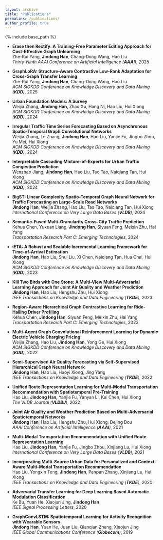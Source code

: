 ```yaml
---
layout: archive
title: "Publications"
permalink: /publications/
author_profile: true
---
```

{% include base_path %}

-   **Erase then Rectify: A Training-Free Parameter Editing Approach for Cost-Effective Graph Unlearning**  <br>
Zhe-Rui Yang, **Jindong Han**, Chang-Dong Wang, Hao Liu<br>
*Thirty-Ninth AAAI Conference on Artificial Intelligence (**AAAI**)*, 2025

-   **GraphLoRA: Structure-Aware Contrastive Low-Rank Adaptation for Cross-Graph Transfer Learning**  <br>
Zhe-Rui Yang, **Jindong Han**, Chang-Dong Wang, Hao Liu<br>
*ACM SIGKDD Conference on Knowledge Discovery and Data Mining (**KDD**)*, 2025

-   **Urban Foundation Models: A Survey**  <br>
Weijia Zhang, **Jindong Han**, Zhao Xu, Hang Ni, Hao Liu, Hui Xiong<br>
*ACM SIGKDD Conference on Knowledge Discovery and Data Mining (**KDD**)*, 2024

-   **Irregular Traffic Time Series Forecasting Based on Asynchronous Spatio-Temporal Graph Convolutional Networks**  <br>
Weijia Zhang, Le Zhang, **Jindong Han**, Hao Liu, Yanjie Fu, Jingbo Zhou, Yu Mei, Hui Xiong<br>
*ACM SIGKDD Conference on Knowledge Discovery and Data Mining (**KDD**)*, 2024

-   **Interpretable Cascading Mixture-of-Experts for Urban Traffic Congestion Prediction**  <br>
Wenzhao Jiang, **Jindong Han**, Hao Liu, Tao Tao, Naiqiang Tan, Hui Xiong<br>
*ACM SIGKDD Conference on Knowledge Discovery and Data Mining (**KDD**)*, 2024

-   **BigST: Linear Complexity Spatio-Temporal Graph Neural Network for Traffic Forecasting on Large-Scale Road Networks**  <br>
**Jindong Han**, Weijia Zhang, Hao Liu, Tao Tao, Naiqiang Tan, Hui Xiong<br>
*International Conference on Very Large Data Bases (**VLDB**)*, 2024

-   **Semantic-Fused Multi-Granularity Cross-City Traffic Prediction**  <br>
Kehua Chen, Yuxuan Liang, **Jindong Han**, Siyuan Feng, Meixin Zhu, Hai Yang<br>
*Transportation Research Part C: Emerging Technologies*, 2024

-   **iETA: A Robust and Scalable Incremental Learning Framework for Time-of-Arrival Estimation**  <br>
**Jindong Han**, Hao Liu, Shui Liu, Xi Chen, Naiqiang Tan, Hua Chai, Hui Xiong<br>
*ACM SIGKDD Conference on Knowledge Discovery and Data Mining (**KDD**)*, 2023

-   **Kill Two Birds with One Stone: A Multi-View Multi-Adversarial Learning Approach for Joint Air Quality and Weather Prediction**  <br>
**Jindong Han**, Hao Liu, Hengshu Zhu, Hui Xiong<br>
*IEEE Transactions on Knowledge and Data Engineering (**TKDE**)*, 2023

-   **Region-Aware Hierarchical Graph Contrastive Learning for Ride-Hailing Driver Profiling**  <br>
Kehua Chen, **Jindong Han**, Siyuan Feng, Meixin Zhu, Hai Yang<br>
*Transportation Research Part C: Emerging Technologies*, 2023

-   **Multi-Agent Graph Convolutional Reinforcement Learning for Dynamic Electric Vehicle Charging Pricing**  <br>
Weijia Zhang, Hao Liu, **Jindong Han**, Yong Ge, Hui Xiong<br>
*ACM SIGKDD Conference on Knowledge Discovery and Data Mining (**KDD**)*, 2022

-   **Semi-Supervised Air Quality Forecasting via Self-Supervised Hierarchical Graph Neural Network**  <br>
**Jindong Han**, Hao Liu, Haoyi Xiong, Jing Yang<br>
*IEEE Transactions on Knowledge and Data Engineering (**TKDE**)*, 2022

-   **Unified Route Representation Learning for Multi-Modal Transportation Recommendation with Spatiotemporal Pre-Training**  <br>
Hao Liu, **Jindong Han**, Yanjie Fu, Yanyan Li, Kai Chen, Hui Xiong<br>
*The VLDB Journal (**VLDBJ**)*, 2022

-   **Joint Air Quality and Weather Prediction Based on Multi-Adversarial Spatiotemporal Networks**  <br>
**Jindong Han**, Hao Liu, Hengshu Zhu, Hui Xiong, Dejing Dou<br>
*AAAI Conference on Artificial Intelligence (**AAAI**)*, 2021

-   **Multi-Modal Transportation Recommendation with Unified Route Representation Learning**  <br>
Hao Liu, **Jindong Han**, Yanjie Fu, Jingbo Zhou, Xinjiang Lu, Hui Xiong<br>
*International Conference on Very Large Data Bases (**VLDB**)*, 2021

-   **Incorporating Multi-Source Urban Data for Personalized and Context-Aware Multi-Modal Transportation Recommendation**  <br>
Hao Liu, Yongxin Tong, **Jindong Han**, Panpan Zhang, Xinjiang Lu, Hui Xiong<br>
*IEEE Transactions on Knowledge and Data Engineering (**TKDE**)*, 2020

-   **Adversarial Transfer Learning for Deep Learning Based Automatic Modulation Classification**  <br>
Ke Bu, Yuan He, Xiaojun Jing, **Jindong Han**<br>
*IEEE Signal Processing Letters*, 2020

-   **GraphConvLSTM: Spatiotemporal Learning for Activity Recognition with Wearable Sensors**  <br>
**Jindong Han**, Yuan He, Juan Liu, Qianqian Zhang, Xiaojun Jing<br>
*IEEE Global Communications Conference (**Globecom**)*, 2019

